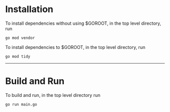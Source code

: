 # Installation 
To install dependencies without using $GOROOT, in the top level directory, run
```
go mod vendor
```
To install dependencies to $GOROOT, in the top level directory, run
```
go mod tidy
```
___
# Build and Run
To build and run, in the top level directory run
```
go run main.go
```